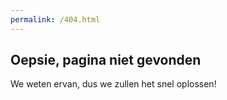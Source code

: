 ```yaml
---
permalink: /404.html
---
```


## Oepsie, pagina niet gevonden

We weten ervan, dus we zullen het snel oplossen!